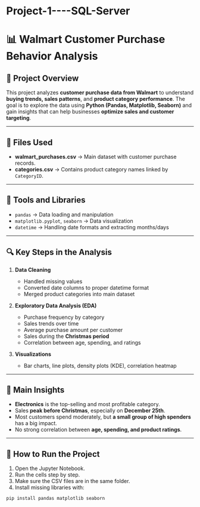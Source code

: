 # Project-1----SQL-Server

# 📊 Walmart Customer Purchase Behavior Analysis

## 📝 Project Overview  
This project analyzes **customer purchase data from Walmart** to understand **buying trends, sales patterns**, and **product category performance**. The goal is to explore the data using **Python (Pandas, Matplotlib, Seaborn)** and gain insights that can help businesses **optimize sales and customer targeting**.

---

## 📂 Files Used  
- **walmart_purchases.csv** → Main dataset with customer purchase records.  
- **categories.csv** → Contains product category names linked by `CategoryID`.

---

## 🧰 Tools and Libraries  
- `pandas` → Data loading and manipulation  
- `matplotlib.pyplot`, `seaborn` → Data visualization  
- `datetime` → Handling date formats and extracting months/days  

---

## 🔍 Key Steps in the Analysis  
1. **Data Cleaning**  
   - Handled missing values  
   - Converted date columns to proper datetime format  
   - Merged product categories into main dataset  

2. **Exploratory Data Analysis (EDA)**  
   - Purchase frequency by category  
   - Sales trends over time  
   - Average purchase amount per customer  
   - Sales during the **Christmas period**  
   - Correlation between age, spending, and ratings  

3. **Visualizations**  
   - Bar charts, line plots, density plots (KDE), correlation heatmap  

---

## 📌 Main Insights  
- **Electronics** is the top-selling and most profitable category.  
- Sales **peak before Christmas**, especially on **December 25th**.  
- Most customers spend moderately, but **a small group of high spenders** has a big impact.  
- No strong correlation between **age, spending, and product ratings**.  

---

## 🚀 How to Run the Project  
1. Open the Jupyter Notebook.  
2. Run the cells step by step.  
3. Make sure the CSV files are in the same folder.  
4. Install missing libraries with:  
```bash
pip install pandas matplotlib seaborn
